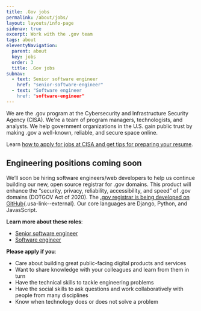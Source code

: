 ```yaml
---
title: .Gov jobs
permalink: /about/jobs/
layout: layouts/info-page
sidenav: true
excerpt: Work with the .gov team
tags: about
eleventyNavigation:
  parent: about
  key: jobs
  order: 3
  title: .Gov jobs
subnav:
  - text: Senior software engineer
    href: "senior-software-engineer"
  - text: "Software engineer
    href: "software-engineer"
---
```

  
We are the .gov program at the Cybersecurity and Infrastructure Security Agency (CISA). We're a team of program managers, technologists, and analysts. We help government organizations in the U.S. gain public trust by making .gov a well-known, reliable, and secure space online.

Learn [how to apply for jobs at CISA and get tips for preparing your resume](https://www.cisa.gov/careers/resume-application-tips).

## Engineering positions coming soon

We’ll soon be hiring software engineers/web developers to help us continue building our new, open source registrar for .gov domains. This product will enhance the “security, privacy, reliability, accessibility, and speed” of .gov domains (DOTGOV Act of 2020). The [.gov registrar is being developed on GitHub](https://github.com/cisagov/manage.get.gov){.usa-link--external}. Our core languages are Django, Python, and JavasScript.

**Learn more about these roles**:
- [Senior software engineer](senior-software-engineer)
- [Software engineer](software-engineer)


**Please apply if you**:
- Care about building great public-facing digital products and services
- Want to share knowledge with your colleagues and learn from them in turn
- Have the technical skills to tackle engineering problems
- Have the social skills to ask questions and work collaboratively with people from many disciplines
- Know when technology does or does not solve a problem



